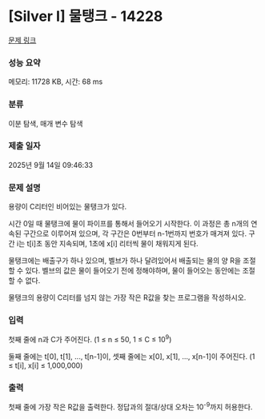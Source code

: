 # [Silver I] 물탱크 - 14228 

[문제 링크](https://www.acmicpc.net/problem/14228) 

### 성능 요약

메모리: 11728 KB, 시간: 68 ms

### 분류

이분 탐색, 매개 변수 탐색

### 제출 일자

2025년 9월 14일 09:46:33

### 문제 설명

<p>용량이 C리터인 비어있는 물탱크가 있다. </p>

<p>시간 0일 때 물탱크에 물이 파이프를 통해서 들어오기 시작한다. 이 과정은 총 n개의 연속된 구간으로 이루어져 있으며, 각 구간은 0번부터 n-1번까지 번호가 매겨져 있다. 구간 i는 t[i]초 동안 지속되며, 1초에 x[i] 리터씩 물이 채워지게 된다.</p>

<p>물탱크에는 배출구가 하나 있으며, 벨브가 하나 달려있어서 배출되는 물의 양 R을 조절할 수 있다. 벨브의 값은 물이 들어오기 전에 정해야하며, 물이 들어오는 동안에는 조절할 수 없다.</p>

<p>물탱크의 용량이 C리터를 넘지 않는 가장 작은 R값을 찾는 프로그램을 작성하시오.</p>

### 입력 

 <p>첫째 줄에 n과 C가 주어진다. (1 ≤ n ≤ 50, 1 ≤ C ≤ 10<sup>9</sup>)</p>

<p>둘째 줄에는 t[0], t[1], ..., t[n-1]이, 셋째 줄에는 x[0], x[1], ..., x[n-1]이 주어진다. (1 ≤ t[i], x[i] ≤ 1,000,000)</p>

### 출력 

 <p>첫째 줄에 가장 작은 R값을 출력한다. 정답과의 절대/상대 오차는 10<sup>-9</sup>까지 허용한다.</p>

